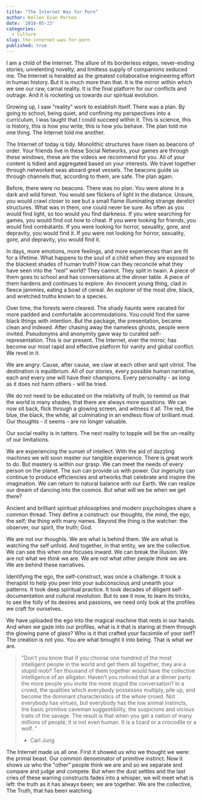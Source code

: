 ```yaml
---
title: "The Internet Was for Porn"
author: Kellen Evan Person
date: '2018-05-23'
categories:
  - Culture
slug: the-internet-was-for-porn
published: true
---
```


I am a child of the Internet. The allure of its borderless edges, never-ending stories, unrelenting novelty, and limitless supply of companions seduced me. The Internet is heralded as the greatest collaborative engineering effort in human history.  But it is much more than that. It is the mirror within which we see our raw, carnal reality. It is the final platform for our conflicts and outrage. And it is rocketing us towards our spiritual evolution.

Growing up, I saw "reality" work to establish itself. There was a plan. By going to school, being quiet, and confining my perspectives into a curriculum, I was taught that I could succeed within it. This is science, this is history, this is how you write, this is how you behave. The plan told me one thing. The Internet told me another. 

The Internet of today is tidy. Monolithic structures have risen as beacons of order. Your friends live in these Social Networks, your games are through these windows, these are the videos we recommend for you. All of your content is tidied and aggregated based on your interests. We travel together through networked seas aboard great vessels. The beacons guide us through channels that, according to them, are safe. The plan again.

Before, there were no beacons. There was no plan. You were alone in a dark and wild forest. You would see flickers of light in the distance. Unsure, you would crawl closer to see but a small flame illuminating strange derelict structures. What was in them, one could never be sure. As often as you would find light, so too would you find darkness. If you were searching for games, you would find out how to cheat. If you were looking for friends, you would find combatants. If you were looking for horror, sexuality, gore, and depravity, you would find it. If you were not looking for horror, sexuality, gore, and depravity, you would find it.  

In days, more emotions, more feelings, and more experiences than are fit for a lifetime. What happens to the soul of a child when they are exposed to the blackest shades of human truth? How can they reconcile what they have seen into the _”real”_ world? They cannot. They split in twain. A piece of them goes to school and has conversations at the dinner table. A piece of them hardens and continues to explore. An innocent young thing, clad in fleece jammies, eating a bowl of cereal. An explorer of the most dire, black, and wretched truths known to a species.

Over time, the forests were cleared. The shady haunts were vacated for more padded and comfortable accommodations. You could find the same black things with intention. But the package, the presentation, became clean and indexed. After chasing away the nameless ghosts, people were invited. Pseudonyms and anonymity gave way to curated self-representation. This is our present. The Internet, ever the mirror, has become our most rapid and effective platform for vanity and global conflict. We revel in it.

We are angry. Cause, after cause, we claw at each other and spit vitriol. The destination is equilibrium. All of our stories, every possible human narrative, each and every one will have their champions. Every personality - as long as it does not harm others - will be tried. 

We do not need to be educated on the relativity of truth, to remind us that the world is many shades, that there are always more questions. We can now sit back, flick through a glowing screen, and witness it all. The red, the blue, the black, the white, all culminating in an endless flow of brilliant mud. Our thoughts - it seems - are no longer valuable. 

Our social reality is in tatters. The next reality to topple will be the un-reality of our limitations. 

We are experiencing the sunset of intellect. With the aid of dazzling machines we will soon master our tangible experience. There is great work to do. But mastery is within our grasp. We can meet the needs of every person on the planet. The sun can provide us with power. Our ingenuity can continue to produce efficiencies and artworks that celebrate and inspire the imagination. We can return to natural balance with our Earth. We can realize our dream of dancing into the cosmos. But what will we be when we get there? 

Ancient and brilliant spiritual philosophies and modern psychologies share a common thread. They define a construct: our thoughts, the mind, the ego, the self; the thing with many names. Beyond the thing is the watcher: the observer, our spirit, the truth; God. 

We are not our thoughts. We are what is behind them. We are what is watching the self unfold. And together, in that entity, we are the collective. We can see this when one focuses inward. We can break the illusion. We are not what we _think_ we are. We are not what other people _think_ we are. We are behind these narratives.

Identifying the ego, the self-construct, was once a challenge. It took a therapist to help you peer into your subconscious and unearth your patterns. It took deep spiritual practice. It took decades of diligent self-documentation and cultural revolution. But to see it now, to learn its tricks, to see the folly of its desires and passions, we need only look at the profiles we craft for ourselves. 

We have uploaded the ego into the magical machine that rests in our hands. And when we gaze into our profiles, what is it that is staring at them through the glowing pane of glass? Who is it that crafted your facsimile of your self? The creation is not you. You are what brought it into being. That is what _we_ are.

> "Don’t you know that if you choose one hundred of the most intelligent people in the world and get them all together, they are a stupid mob? Ten thousand of them together would have the collective intelligence of an alligator. Haven’t you noticed that at a dinner party the more people you invite the more stupid the conversation? In a crowd, the qualities which everybody possesses multiply, pile up, and become the dominant characteristics of the whole crowd. Not everybody has virtues, but everybody has the low animal instincts, the basic primitive caveman suggestibility, the suspicions and vicious traits of the savage. The result is that when you get a nation of many millions of people, it is not even human. It is a lizard or a crocodile or a wolf. "
> - Carl Jung

The Internet made us all one. First it showed us who we thought we were: the primal beast. Our common denominator of primitive instinct. Now it shows us who the "other" people think we are and so we separate and compare and judge and compete. But when the dust settles and the last cries of these warring constructs fades into a whisper, we will meet what is left: the truth as it has always been; we are together. We are the collective, The Truth, that has been watching.